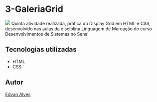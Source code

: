 # 3-GaleriaGrid
![](Preview.png)
Quinta atividade realizada, prática do Display Grid em HTML e CSS, desenvolvido nas aulas da disciplina Linguagem de Marcação do curso Desenvolvimentos de Sistemas no Senai

## Tecnologias utilizadas
* HTML
* CSS

## Autor

[Edvan Alves](https://br.linkedin.com/in/edvan-alves)